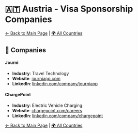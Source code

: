 # 🇦🇹 Austria - Visa Sponsorship Companies

[← Back to Main Page](../../README.md) | [🌍 All Countries](../countries.md)

## 🏢 Companies

#### **Journi**

- **Industry**: Travel Technology
- **Website**: [journiapp.com](https://journiapp.com)
- **LinkedIn**: [linkedin.com/company/journiapp](https://www.linkedin.com/company/journiapp/jobs/)

#### **ChargePoint**

- **Industry**: Electric Vehicle Charging
- **Website**: [chargepoint.com/careers](https://www.chargepoint.com/about/opportunities)
- **LinkedIn**: [linkedin.com/company/chargepoint](https://www.linkedin.com/company/chargepoint/jobs/)

[← Back to Main Page](../../README.md) | [🌍 All Countries](../countries.md)
